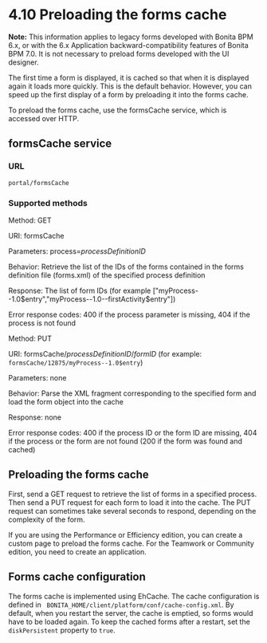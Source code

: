 # 4.10 Preloading the forms cache

**Note:** This information applies to legacy forms developed with Bonita BPM 6.x, or with the 6.x Application backward-compatibility features of Bonita BPM 7.0\. 
It is not necessary to preload forms developed with the UI designer.


The first time a form is displayed, it is cached so that when it is displayed again it loads more quickly. This is the default behavior. However, you can speed up the first display of a form by preloading it into the forms cache.


To preload the forms cache, use the formsCache service, which is accessed over HTTP.


## formsCache service


### URL
`portal/formsCache`


### Supported methods

Method:
GET

URI:
formsCache

Parameters:
process=_processDefinitionID_

Behavior:
Retrieve the list of the IDs of the forms contained in the forms definition file (forms.xml) of the specified process definition

Response:
The list of form IDs (for example \["myProcess--1.0$entry","myProcess--1.0--firstActivity$entry"\])

Error response codes:
400 if the process parameter is missing, 404 if the process is not found



Method:
PUT

URI:
formsCache/_processDefinitionID_/_formID_ (for example: `formsCache/12875/myProcess--1.0$entry`)

Parameters:
none

Behavior:
Parse the XML fragment corresponding to the specified form and load the form object into the cache

Response:
none

Error response codes:
400 if the process ID or the form ID are missing, 404 if the process or the form are not found (200 if the form was found and cached)

## Preloading the forms cache


First, send a GET request to retrieve the list of forms in a specified process. Then send a PUT request for each form to load it into the cache. 
The PUT request can sometimes take several seconds to respond, depending on the complexity of the form.


If you are using the Performance or Efficiency edition, you can create a custom page to preload the forms cache. For the Teamwork or Community edition, you need to create an application.


## Forms cache configuration


The forms cache is implemented using EhCache. The cache configuration is defined in ` BONITA_HOME/client/platform/conf/cache-config.xml`. 
By default, when you restart the server, the cache is emptied, so forms would have to be loaded again. To keep the cached forms after a restart, set the `diskPersistent` property to `true`.